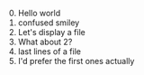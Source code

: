 0. Hello world
1. confused smiley
2. Let's display a file
3. What about 2?
4. last lines of a file
5. I'd prefer the first ones actually
